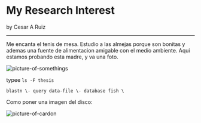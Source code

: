 # My Research Interest
by Cesar A Ruiz


______
Me encanta el tenis de mesa. Estudio a las almejas porque son bonitas y ademas una fuente de alimentacion amigable con el medio ambiente. Aqui estamos probando esta madre, y va una foto.

![picture-of-somethings](http://aroadtorecipes.com/wp-content/uploads/2015/03/Scallops.png)

typee `ls -F thesis`

```
blastn \- query data-file \- database fish \
```

Como poner una imagen del disco:


![picture-of-cardon](/Users/Cesar/Desktop/cesar-btea-nb/imagenes/cardon.jpg)












